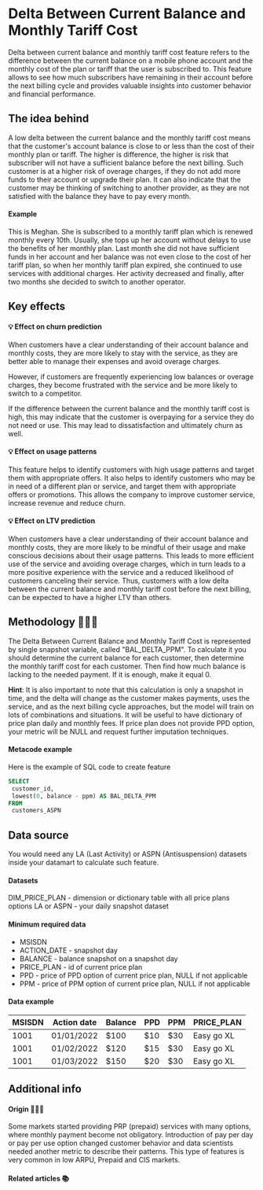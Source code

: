 # Delta Between Current Balance and Monthly Tariff Cost


Delta between current balance and monthly tariff cost feature refers to the difference between the current balance on a mobile phone account and the monthly cost of the plan or tariff that the user is subscribed to. This feature allows to see how much subscribers have remaining in their account before the next billing cycle and provides valuable insights into customer behavior and financial performance.

## The idea behind

A low delta between the current balance and the monthly tariff cost means that the customer's account balance is close to or less than the cost of their monthly plan or tariff. The higher is difference, the higher is risk that subscriber will not have a sufficient balance before the next billing. Such customer is at a higher risk of overage charges, if they do not add more funds to their account or upgrade their plan. It can also indicate that the customer may be thinking of switching to another provider, as they are not satisfied with the balance they have to pay every month.


#### Example 

This is Meghan. She is subscribed to a monthly tariff plan which is renewed monthly every 10th. Usually, she tops up her account without delays to use the benefits of her monthly plan. Last month she did not have sufficient funds in her account and her balance was not even close to the cost of her tariff plan, so when her monthly tariff plan expired, she continued to use services with additional charges. Her activity decreased and finally, after two months she decided to switch to another operator. 

## Key effects
 
#### 💡 Effect on churn prediction

When customers have a clear understanding of their account balance and monthly costs, they are more likely to stay with the service, as they are better able to manage their expenses and avoid overage charges.

However, if customers are frequently experiencing low balances or overage charges, they become frustrated with the service and be more likely to switch to a competitor. 

If the difference between the current balance and the monthly tariff cost is high, this may indicate that the customer is overpaying for a service they do not need or use. This may lead to dissatisfaction and ultimately churn as well.

#### 💡 Effect on usage patterns 

This feature helps to identify customers with high usage patterns and target them with appropriate offers. It also helps to identify customers who may be in need of a different plan or service, and target them with appropriate offers or promotions. This allows the company to improve customer service, increase revenue and reduce churn. 


#### 💡 Effect on LTV prediction

When customers have a clear understanding of their account balance and monthly costs, they are more likely to be mindful of their usage and make conscious decisions about their usage patterns. This leads to more efficient use of the service and avoiding overage charges, which in turn leads to a more positive experience with the service and a reduced likelihood of customers canceling their service. Thus, customers with a low delta between the current balance and monthly tariff cost before the next billing, can be expected to have a higher LTV than others.

## Methodology 👨🏻‍💻

The Delta Between Current Balance and Monthly Tariff Cost is represented by single snapshot variable, called "BAL_DELTA_PPM". To calculate it you should determine the current balance for each customer, then determine the monthly tariff cost for each customer. Then find how much balance is lacking to the needed payment. If it is enough, make it equal 0.

**Hint**: It is also important to note that this calculation is only a snapshot in time, and the delta will change as the customer makes payments, uses the service, and as the next billing cycle approaches, but the model will train on lots of combinations and situations. It will be useful to have dictionary of price plan daily and monthly fees. If price plan does not provide PPD option, your metric will be NULL and request further imputation techniques.

#### Metacode example

Here is the example of SQL code to create feature

```sql
SELECT
 customer_id,
 lowest(0, balance - ppm) AS BAL_DELTA_PPM
FROM
 customers_ASPN
```


## Data source

You would need any LA (Last Activity) or ASPN (Antisuspension) datasets inside your datamart to calculate such feature.


#### Datasets
DIM_PRICE_PLAN - dimension or dictionary table with all price plans options
LA or ASPN - your daily snapshot dataset


#### Minimum required data

- MSISDN
- ACTION_DATE - snapshot day
- BALANCE - balance snapshot on a snapshot day
- PRICE_PLAN - id of current price plan
- PPD - price of PPD option of current price plan, NULL if not applicable
- PPM - price of PPM option of current price plan, NULL if not applicable

#### Data example


|MSISDN| Action date | Balance | PPD | PPM | PRICE_PLAN |
|------|------------|------------|----|-------|-------|
|1001| 01/01/2022   | $100      | $10 | $30 | Easy go XL |
|1001| 01/02/2022 | $120 | $15 | $30 | Easy go XL |
|1001| 01/03/2022 | $150 | $20 | $30 | Easy go XL |


## Additional info

#### Origin 🕵🏻‍♂️

Some markets started providing PRP (prepaid) services with many options, where monthly payment become not obligatory. Introduction of pay per day or pay per use option changed customer behavior and data scientists needed another metric to describe their patterns. This type of features is very common in low ARPU, Prepaid and CIS markets.

#### Related articles 📚



